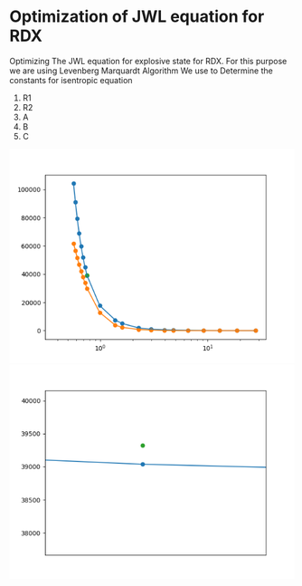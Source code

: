 #   Optimization of JWL equation for RDX
Optimizing The JWL equation for explosive state for RDX.
For this purpose we are using Levenberg Marquardt Algorithm
We use to Determine the constants for isentropic equation
1. R1
2. R2
3. A
4. B
5. C

![rewsult1.png](result1.png)
![verificatioin.png](verification.png)
